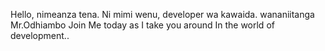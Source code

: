 Hello, nimeanza tena.
Ni mimi wenu, developer wa kawaida.
wananiitanga Mr.Odhiambo
Join Me today as I take you around
In the world of development..
